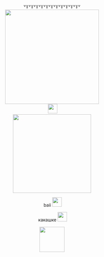   <div id="header" align="center"> 
    ꒷꒦꒷꒦꒷꒦꒷꒦꒷꒦꒷꒦꒷꒦꒷꒦꒷꒦꒷꒦꒷꒦꒷
  <div id="header" align="center"> 
<img src="https://media.tenor.com/JBhDCfuR2YQAAAAm/flowers.webp" width="300px"/>

<div id="Badges" align="center"> 
<img src="https://komarev.com/ghpvc/?username=CanIHaveOneBurger&label=Dishes+prepared&style=for-the-badge&color=800000" alt=""/> 
  <img src="https://media.tenor.com/qV4ZgTDw8u4AAAAm/toroinoue-toronao.webp" width="30px"/>
  
<div id="header" align="center">
  <img src="https://media.tenor.com/Z92kFT9J7JIAAAAm/divider.webp" width="250"/>

<img
 h1>
  baii
  <img src="https://media.tenor.com/51qKk_jSjiEAAAAm/dead-plate-rody-lamoree.webp" width="30px"/>
<div id="header" align="center">


  <img
 h1>
  какашке
  <img src="https://media.tenor.com/Qq-xz_yfGfIAAAAm/elevator-hitch-elevator-hitch-game.webp" width="30px"/>
<div id="header" align="center">


  
  
  <div id="header" align="center"> 
<img src="https://blinkies.crd.co/assets/images/gallery17/ad501b69.jpg?v=f551d29f" width="80px"/>

